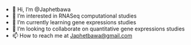 - 👋 Hi, I’m @Japhetbawa
- 👀 I’m interested in RNASeq computational studies 
- 🌱 I’m currently learning gene expressions studies 
- 💞️ I’m looking to collaborate on quantitative gene expressions studies 
- 📫 How to reach me at Japhetbawa@gmail.com 

<!---
Japhetbawa/Japhetbawa is a ✨ special ✨ repository because its `README.md` (this file) appears on your GitHub profile.
You can click the Preview link to take a look at your changes.
--->
